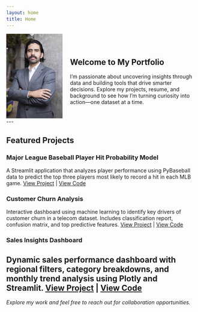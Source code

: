 ```yaml
---
layout: home
title: Home
---
```

<div style="display: flex; align-items: center; gap: 20px;">
  <img src="headshot.jpg" alt="Headshot" width="150">
  <div style="text-align: left;">
    <h2 style="text-align: left;">Welcome to My Portfolio</h2>
    I’m passionate about uncovering insights through data and building tools that drive smarter decisions.  
    Explore my projects, resume, and background to see how I’m turning curiosity into action—one dataset at a time.
  </div>
</div>
---

## Featured Projects

### Major League Baseball Player Hit Probability Model
A Streamlit application that analyzes player performance using PyBaseball data to predict the top three players most likely to record a hit in each MLB game.
[View Project](your-streamlit-link) | [View Code](https://github.com/RuizOsvaldo/mlb_prop_predictor)

### Customer Churn Analysis
Interactive dashboard using machine learning to identify key drivers of customer churn in a telecom dataset. Includes classification report, confusion matrix, and top predictive features.
[View Project]() | [View Code](https://github.com/RuizOsvaldo/customer_churn_dashboard.py)

### Sales Insights Dashboard
Dynamic sales performance dashboard with regional filters, category breakdowns, and monthly trend analysis using Plotly and Streamlit.
[View Project]() | [View Code](https://github.com/RuizOsvaldo/sales_insights_dashboards)
---

*Explore my work and feel free to reach out for collaboration opportunities.*

